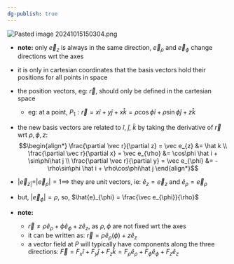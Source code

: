 ```yaml
---
dg-publish: true
---
```


![Pasted image 20241015150304.png](/img/user/pics/Pasted%20image%2020241015150304.png)
- **note:** only $\vec e_{z}$ is always in the same direction, $\vec e_\rho$ and $\vec e_\phi$ change directions wrt the axes
- it is only in cartesian coordinates that the basis vectors hold their positions for all points in space
- the position vectors, eg: $\vec r$, should only be defined in the cartesian space
	- eg: at a point, $P_{1}: \vec r = x\hat{i} + y\hat{j} + x\hat{k} = \rho\cos\phi\hat{i} + \rho\sin\phi\hat{j} + z\hat{k}$
- the new basis vectors are related to $\hat i$, $\hat j$, $\hat k$ by taking the derivative of $\vec r$ wrt $\rho, \phi,z:$ 
$$\begin{align*}
	\frac{\partial \vec r}{\partial z} = \vec e_{z} &= \hat k \\
	\frac{\partial \vec r}{\partial x} = \vec e_{\rho} &= \cos\phi \hat i + \sin\phi\hat j \\
	\frac{\partial \vec r}{\partial y} = \vec e_{\phi} &= -\rho\sin\phi \hat i + \rho\cos\phi\hat j
\end{align*}$$
- $|\vec e_{z|}= |\vec e_\rho| =1\implies$ they are unit vectors, ie: $\hat e_{z}= \vec e_{z}$ and ${} \hat e_{\rho} = \vec e_{\rho} {}$
- but, $|\vec e_\phi|=\rho$, so, $\hat{e}_{\phi} = \frac{\vec e_{\phi}}{\rho}$

- **note:**
	- $\vec r \neq \rho \hat e_{\rho} + \phi \hat e_{\phi} + z \hat e_{z}$, as $\rho,\phi$ are not fixed wrt the axes
	- it can be written as: $\vec r = \rho \hat e_\rho(\phi) + z\hat e_{z}$
	- a vector field at $P$ will typically have components along the three directions: $\vec F = F_{x}\hat i + F_{y}\hat j + F_{z}\hat k = F_{\rho} \hat e_{\rho} + F_{\phi} \hat e_{\phi} + F_{z}\hat e_{z}$
